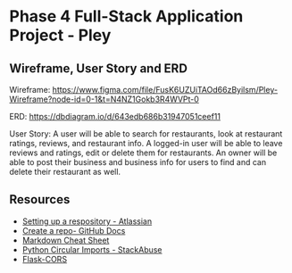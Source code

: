 # Phase 4 Full-Stack Application Project - Pley

## Wireframe, User Story and ERD

Wireframe: https://www.figma.com/file/FusK6UZUiTAOd66zByilsm/Pley-Wireframe?node-id=0-1&t=N4NZ1Gokb3R4WVPt-0

ERD: https://dbdiagram.io/d/643edb686b31947051ceef11

User Story: A user will be able to search for restaurants, look at restaurant ratings, reviews, and restaurant info. A logged-in user will be able to leave reviews and ratings, edit or delete them for restaurants. An owner will be able to post their business and business info for users to find and can delete their restaurant as well.

## Resources

- [Setting up a respository - Atlassian](https://www.atlassian.com/git/tutorials/setting-up-a-repository)
- [Create a repo- GitHub Docs](https://docs.github.com/en/get-started/quickstart/create-a-repo)
- [Markdown Cheat Sheet](https://www.markdownguide.org/cheat-sheet/)
- [Python Circular Imports - StackAbuse](https://stackabuse.com/python-circular-imports/)
- [Flask-CORS](https://flask-cors.readthedocs.io/en/latest/)
